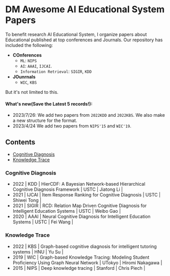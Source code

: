 # DM Awesome AI Educational System Papers

To benefit research  AI Educational System, I organize papers about Educational published at top conferences and Journals. Our repository has included the following:

- **COnferences**
  - `ML`: `NIPS`
  - `AI`: `AAAI`, `IJCAI`.
  - `Information Retrieval`: `SIGIR`, `KDD`
- **JOunrnals**
  - `WIC`, `KBS`

But it's not limited to this.

#### What's new(Save the Latest 5 records!):

- 2023/7/26: We add two papers from `2022KDD` and `2022KBS`. We also make a new structure for the format.
- 2023/4/24 We add two papers from `NIPS'15` and `WIC'19`.


## Contents
- [Cognitive Diagnosis](#Cognitive-Diagnosis)
- [Knowledge Trace](#Cognitive-Diagnosis)

### Cognitive Diagnosis

- 2022 | KDD | HierCDF: A Bayesian Network-based Hierarchical Cognitive Diagnosis Framework | USTC | Jiatong Li | 
- 2021 | IJCAI | Item Response Ranking for Cognitive Diagnosis | USTC | Shiwei Tong |
- 2021 | SIGIR | RCD: Relation Map Driven Cognitive Diagnosis for Intelligent Education Systems | USTC | Weibo Gao | 
- 2020 | AAAI | Neural Cognitive Diagnosis for Intelligent Education Systems | USTC | Fei Wang |


### Knowledge Trace

- 2022 | KBS | Graph-based cognitive diagnosis for intelligent tutoring systems | HNU | Yu Su |
- 2019 | WIC | Graph-based Knowledge Tracing: Modeling Student Proficiency Using Graph Neural Network | UTokyo | Hiromi Nakagawa |
- 2015 | NIPS | Deep knowledge tracing | Stanford | Chris Piech |
